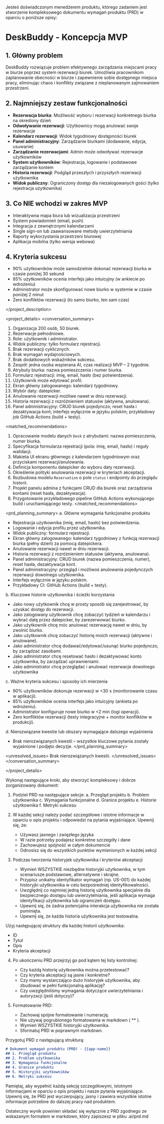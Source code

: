Jesteś doświadczonym menedżerem produktu, którego zadaniem jest stworzenie kompleksowego dokumentu wymagań produktu (PRD) w oparciu o poniższe opisy:


# DeskBuddy - Koncepcja MVP

## 1. Główny problem

DeskBuddy rozwiązuje problem efektywnego zarządzania miejscami pracy w biurze poprzez system rezerwacji biurek. Umożliwia pracownikom zaplanowanie obecności w biurze i zapewnienie sobie dostępnego miejsca pracy, eliminując chaos i konflikty związane z nieplanowanym zajmowaniem przestrzeni.

## 2. Najmniejszy zestaw funkcjonalności

- **Rezerwacja biurka**: Możliwość wyboru i rezerwacji konkretnego biurka na określony dzień
- **Odwoływanie rezerwacji**: Użytkownicy mogą anulować swoje rezerwacje
- **Kalendarz rezerwacji**: Widok tygodniowy dostępności biurek
- **Panel administracyjny**: Zarządzanie biurkami (dodawanie, edycja, usuwanie)
- **Zarządzanie rezerwacjami**: Admin może odwoływać rezerwacje użytkowników
- **System użytkowników**: Rejestracja, logowanie i podstawowe zarządzanie kontem
- **Historia rezerwacji**: Podgląd przeszłych i przyszłych rezerwacji użytkownika
- **Widok publiczny**: Ograniczony dostęp dla niezalogowanych gości (tylko rejestracja użytkownika)

## 3. Co NIE wchodzi w zakres MVP

- Interaktywna mapa biura lub wizualizacja przestrzeni
- System powiadomień (email, push)
- Integracja z zewnętrznymi kalendarzami
- Single sign-on lub zaawansowane metody uwierzytelniania
- Raporty wykorzystania przestrzeni biurowej
- Aplikacja mobilna (tylko wersja webowa)

## 4. Kryteria sukcesu

- 90% użytkowników może samodzielnie dokonać rezerwacji biurka w czasie poniżej 30 sekund
- 85% użytkowników ocenia interfejs jako intuicyjny (w ankiecie po wdrożeniu)
- Administrator może skonfigurować nowe biurko w systemie w czasie poniżej 2 minut
- Zero konfliktów rezerwacji (to samo biurko, ten sam czas)

</project_description>

<project_details>
<conversation_summary>
<decisions>
1. Organizacja 200 osób, 50 biurek.  
3. Rezerwacje pełnodniowe.  
4. Role: użytkownik i administrator.  
5. Widok publiczny: tylko formularz rejestracji.  
6. Brak rezerwacji cyklicznych.  
7. Brak wymagań wydajnościowych.  
8. Brak dodatkowych wskaźników sukcesu.  
9. Zespół: jedna osoba wspierana AI, czas realizacji MVP – 2 tygodnie.  
10. Atrybuty biurka: nazwa pomieszczenia i numer biurka.  
11. Formularz rejestracji: imię, email, hasło (bez potwierdzenia).  
12. Użytkownik może edytować profil.  
13. Ekran główny zalogowanego: kalendarz tygodniowy.  
14. Wybór daty: datepicker.  
15. Anulowanie rezerwacji możliwe nawet w dniu rezerwacji.  
16. Historia rezerwacji z rozróżnieniem statusów (aktywna, anulowana).  
17. Panel administracyjny: CRUD biurek pojedynczo; reset hasła i dezaktywacja kont; interfejs wyłącznie w języku polskim; przykładowy job GitHub Actions (build + testy).
</decisions>

<matched_recommendations>
1. Opracowanie modelu danych `Desk` z atrybutami: nazwa pomieszczenia, numer biurka.  
2. Specyfikacja formularza rejestracji (pola: imię, email, hasło) i reguły walidacji.  
3. Makieta UI ekranu głównego z kalendarzem tygodniowym oraz przyciskami rezerwacji/anulowania.  
4. Definicja komponentu datepicker do wyboru daty rezerwacji.  
5. Określenie polityki anulowania rezerwacji w kryteriach akceptacji.  
6. Rozbudowa modelu `Reservation` o pole `status` i endpointy do przeglądu historii.  
7. Projekt panelu admina z funkcjami CRUD dla biurek oraz zarządzania kontami (reset hasła, dezaktywacja).  
8. Przygotowanie przykładowego pipeline GitHub Actions wykonującego build i uruchamiającego testy.
</matched_recommendations>

<prd_planning_summary>
a. Główne wymagania funkcjonalne produktu  
 - Rejestracja użytkownika (imię, email, hasło) bez potwierdzenia.  
 - Logowanie i edycja profilu przez użytkownika.  
 - Widok publiczny: formularz rejestracji.  
 - Ekran główny zalogowanego: kalendarz tygodniowy z funkcją rezerwacji biurka (pełny dzień) za pomocą datepickera.  
 - Anulowanie rezerwacji nawet w dniu rezerwacji.  
 - Historia rezerwacji z rozróżnieniem statusów (aktywna, anulowana).  
 - Panel administracyjny: CRUD biurek (nazwa pomieszczenia, numer), reset hasła, dezaktywacja kont.  
 - Panel administracyjny: przegląd i możliwoś anulowania pojedynczych rezerwacji dowolnego użytkownika.
 - Interfejs wyłącznie w języku polskim.  
 - Przykładowy CI: GitHub Actions (build + testy).  

b. Kluczowe historie użytkownika i ścieżki korzystania  
 - Jako nowy użytkownik chcę w prosty sposób się zarejestrować, by uzyskać dostęp do rezerwacji.  
 - Jako zalogowany użytkownik chcę zobaczyć tydzień w kalendarzu i wybrać datę przez datepicker, by zarezerwować biurko.  
 - Jako użytkownik chcę móc anulować rezerwację nawet w dniu, by zwolnić biurko.  
 - Jako użytkownik chcę zobaczyć historię moich rezerwacji (aktywne i anulowane).  
 - Jako administrator chcę dodawać/edytować/usunąć biurko pojedynczo, by zarządzać zasobami.  
 - Jako administrator chcę resetować hasło i dezaktywować konto użytkownika, by zarządzać uprawnieniami.  
 - Jako administrator chcę przeglądać i anulować rezerwacje dowolnego użytkownika

c. Ważne kryteria sukcesu i sposoby ich mierzenia  
 - 90% użytkowników dokonuje rezerwacji w <30 s (monitorowanie czasu w aplikacji).  
 - 85% użytkowników ocenia interfejs jako intuicyjny (ankieta po wdrożeniu).  
 - Administrator konfiguruje nowe biurko w <2 min (logi operacji).  
 - Zero konfliktów rezerwacji (testy integracyjne + monitor konfliktów w produkcji).  

d. Nierozwiązane kwestie lub obszary wymagające dalszego wyjaśnienia  
 - Brak nierozwiązanych kwestii – wszystkie kluczowe pytania zostały wyjaśnione i podjęto decyzje.
</prd_planning_summary>

<unresolved_issues>
Brak nierozwiązanych kwestii.
</unresolved_issues>
</conversation_summary>

</project_details>

Wykonaj następujące kroki, aby stworzyć kompleksowy i dobrze zorganizowany dokument:

1. Podziel PRD na następujące sekcje:
   a. Przegląd projektu
   b. Problem użytkownika
   c. Wymagania funkcjonalne
   d. Granice projektu
   e. Historie użytkownika
   f. Metryki sukcesu

2. W każdej sekcji należy podać szczegółowe i istotne informacje w oparciu o opis projektu i odpowiedzi na pytania wyjaśniające. Upewnij się, że:
   - Używasz jasnego i zwięzłego języka
   - W razie potrzeby podajesz konkretne szczegóły i dane
   - Zachowujesz spójność w całym dokumencie
   - Odnosisz się do wszystkich punktów wymienionych w każdej sekcji

3. Podczas tworzenia historyjek użytkownika i kryteriów akceptacji
   - Wymień WSZYSTKIE niezbędne historyjki użytkownika, w tym scenariusze podstawowe, alternatywne i skrajne.
   - Przypisz unikalny identyfikator wymagań (np. US-001) do każdej historyjki użytkownika w celu bezpośredniej identyfikowalności.
   - Uwzględnij co najmniej jedną historię użytkownika specjalnie dla bezpiecznego dostępu lub uwierzytelniania, jeśli aplikacja wymaga identyfikacji użytkownika lub ograniczeń dostępu.
   - Upewnij się, że żadna potencjalna interakcja użytkownika nie została pominięta.
   - Upewnij się, że każda historia użytkownika jest testowalna.

Użyj następującej struktury dla każdej historii użytkownika:
- ID
- Tytuł
- Opis
- Kryteria akceptacji

4. Po ukończeniu PRD przejrzyj go pod kątem tej listy kontrolnej:
   - Czy każdą historię użytkownika można przetestować?
   - Czy kryteria akceptacji są jasne i konkretne?
   - Czy mamy wystarczająco dużo historyjek użytkownika, aby zbudować w pełni funkcjonalną aplikację?
   - Czy uwzględniliśmy wymagania dotyczące uwierzytelniania i autoryzacji (jeśli dotyczy)?

5. Formatowanie PRD:
   - Zachowaj spójne formatowanie i numerację.
   - Nie używaj pogrubionego formatowania w markdown ( ** ).
   - Wymień WSZYSTKIE historyjki użytkownika.
   - Sformatuj PRD w poprawnym markdown.

Przygotuj PRD z następującą strukturą:

```markdown
# Dokument wymagań produktu (PRD) - {{app-name}}
## 1. Przegląd produktu
## 2. Problem użytkownika
## 3. Wymagania funkcjonalne
## 4. Granice produktu
## 5. Historyjki użytkowników
## 6. Metryki sukcesu
```

Pamiętaj, aby wypełnić każdą sekcję szczegółowymi, istotnymi informacjami w oparciu o opis projektu i nasze pytania wyjaśniające. Upewnij się, że PRD jest wyczerpujący, jasny i zawiera wszystkie istotne informacje potrzebne do dalszej pracy nad produktem.

Ostateczny wynik powinien składać się wyłącznie z PRD zgodnego ze wskazanym formatem w markdown, który zapiszesz w pliku .ai/prd.md
